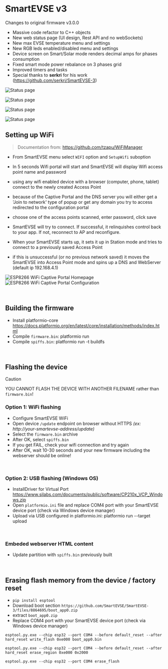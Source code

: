 SmartEVSE v3
=========

Changes to original firmware v3.0.0
- Massive code refactor to C++ objects
- New web status page (UI design, Rest API and no webSockets)
- New max EVSE temperature menu and settings
- New RGB leds enabled/disabled menu and settings
- Device screen on Smart/Solar mode renders decimal amps for phases consumption
- Fixed smart mode power rebalance on 3 phases grid
- Improved timers and tasks
- Special thanks to **serkri** for his work (https://github.com/serkri/SmartEVSE-3)

![Status page](./pictures/statuspage.jpg)

![Status page](./pictures/statuspage-mobile.jpg)

![Status page](./pictures/power-monitor.jpg)

![Status page](./pictures/device.jpg)

## Setting up WiFi

> Documentation from: https://github.com/tzapu/WiFiManager

- From SmartEVSE menu select `WIFI` option and `SetupWifi` suboption
- In 5 seconds Wifi portal will start and SmartEVSE will display Wifi access point name and password
- using any wifi enabled device with a browser (computer, phone, tablet) connect to the newly created Access Point
- because of the Captive Portal and the DNS server you will either get a 'Join to network' type of popup or get any domain you try to access redirected to the configuration portal
- choose one of the access points scanned, enter password, click save
- SmartEVSE will try to connect. If successful, it relinquishes control back to your app. If not, reconnect to AP and reconfigure.

- When your SmartEVSE starts up, it sets it up in Station mode and tries to connect to a previously saved Access Point
- if this is unsuccessful (or no previous network saved) it moves the SmartEVSE into Access Point mode and spins up a DNS and WebServer (default ip 192.168.4.1)

![ESP8266 WiFi Captive Portal Homepage](http://i.imgur.com/YPvW9eql.png) ![ESP8266 WiFi Captive Portal Configuration](http://i.imgur.com/oicWJ4gl.png)


$~$
## Building the firmware
* Install platformio-core https://docs.platformio.org/en/latest/core/installation/methods/index.html
* Compile `firmware.bin`: platformio run
* Compile `spiffs.bin`: platformio run -t buildfs

$~$
## Flashing the device

> [!CAUTION]
> YOU CANNOT FLASH THE DEVICE WITH ANOTHER FILENAME rather than `firmware.bin`!

### Option 1: WiFi flashing
* Configure SmartEVSE WiFi
* Open device `/update` endpoint on browser without HTTPS *(ex: http://your-smartevse-address/update)*
* Select the `firmware.bin` archive
* After OK, select `spiffs.bin`
* If you get FAIL, check your wifi connection and try again
* After OK, wait 10-30 seconds and your new firmware including the webserver should be online!


$~$
### Option 2: USB flashing (Windows OS)
* InstallDriver for Virtual Port https://www.silabs.com/documents/public/software/CP210x_VCP_Windows.zip
* Open `platformio.ini` file and replace COM4 port with your SmartEVSE device port (check via Windows device manager)
* Upload via USB configured in platformio.ini: platformio run --target upload


$~$
### Embeded webserver HTML content
* Update partition with `spiffs.bin` previously built 


$~$
## Erasing flash memory from the device / factory reset
* `pip install esptool`
* Download boot section `https://github.com/SmartEVSE/SmartEVSE-3/files/8864695/boot_app0.zip`
* extract `boot_app0.zip`
* Replace COM4 port with your SmartEVSE device port (check via Windows device manager)


```
esptool.py.exe --chip esp32 --port COM4 --before default_reset --after hard_reset write_flash 0xe000 boot_app0.bin
```
```
esptool.py.exe --chip esp32 --port COM4 --before default_reset --after hard_reset erase_region 0xe000 0x2000
```
```
esptool.py.exe --chip esp32 --port COM4 erase_flash
```

